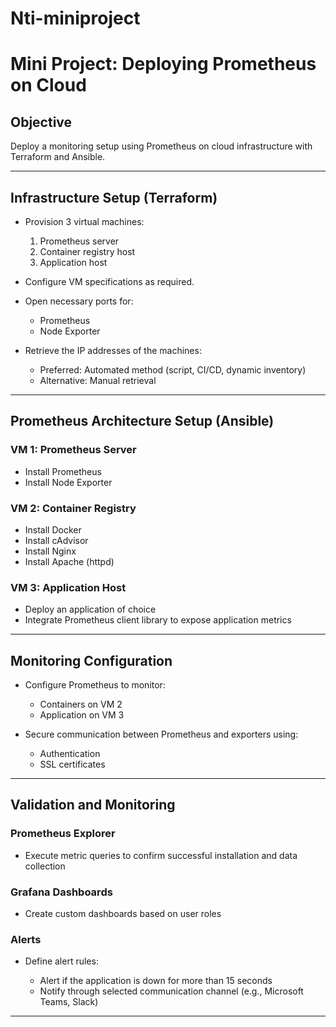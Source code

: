 # Nti-miniproject
# Mini Project: Deploying Prometheus on Cloud

## Objective

Deploy a monitoring setup using Prometheus on cloud infrastructure with Terraform and Ansible.

---

## Infrastructure Setup (Terraform)

* Provision 3 virtual machines:

  1. Prometheus server
  2. Container registry host
  3. Application host

* Configure VM specifications as required.

* Open necessary ports for:

  * Prometheus
  * Node Exporter

* Retrieve the IP addresses of the machines:

  * Preferred: Automated method (script, CI/CD, dynamic inventory)
  * Alternative: Manual retrieval

---

## Prometheus Architecture Setup (Ansible)

### VM 1: Prometheus Server

* Install Prometheus
* Install Node Exporter

### VM 2: Container Registry

* Install Docker
* Install cAdvisor
* Install Nginx
* Install Apache (httpd)

### VM 3: Application Host

* Deploy an application of choice
* Integrate Prometheus client library to expose application metrics

---

## Monitoring Configuration

* Configure Prometheus to monitor:

  * Containers on VM 2
  * Application on VM 3

* Secure communication between Prometheus and exporters using:

  * Authentication
  * SSL certificates

---

## Validation and Monitoring

### Prometheus Explorer

* Execute metric queries to confirm successful installation and data collection

### Grafana Dashboards

* Create custom dashboards based on user roles

### Alerts

* Define alert rules:

  * Alert if the application is down for more than 15 seconds
  * Notify through selected communication channel (e.g., Microsoft Teams, Slack)

---
